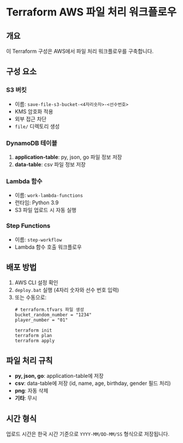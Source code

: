 # Terraform AWS 파일 처리 워크플로우

## 개요
이 Terraform 구성은 AWS에서 파일 처리 워크플로우를 구축합니다.

## 구성 요소

### S3 버킷
- 이름: `save-file-s3-bucket-<4자리숫자>-<선수번호>`
- KMS 암호화 적용
- 외부 접근 차단
- `file/` 디렉토리 생성

### DynamoDB 테이블
1. **application-table**: py, json, go 파일 정보 저장
2. **data-table**: csv 파일 정보 저장

### Lambda 함수
- 이름: `work-lambda-functions`
- 런타임: Python 3.9
- S3 파일 업로드 시 자동 실행

### Step Functions
- 이름: `step-workflow`
- Lambda 함수 호출 워크플로우

## 배포 방법

1. AWS CLI 설정 확인
2. `deploy.bat` 실행 (4자리 숫자와 선수 번호 입력)
3. 또는 수동으로:
   ```
   # terraform.tfvars 파일 생성
   bucket_random_number = "1234"
   player_number = "01"
   
   terraform init
   terraform plan
   terraform apply
   ```

## 파일 처리 규칙

- **py, json, go**: application-table에 저장
- **csv**: data-table에 저장 (id, name, age, birthday, gender 필드 처리)
- **png**: 자동 삭제
- **기타**: 무시

## 시간 형식
업로드 시간은 한국 시간 기준으로 `YYYY-MM/DD-MM/SS` 형식으로 저장됩니다.